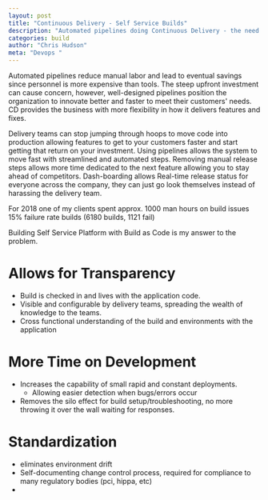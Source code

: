```yaml
---
layout: post
title: "Continuous Delivery - Self Service Builds"
description: "Automated pipelines doing Continuous Delivery - the need for Self Service Builds."
categories: build
author: "Chris Hudson"
meta: "Devops "
---
```


Automated pipelines reduce manual labor and lead to eventual savings since personnel is more expensive than tools. The steep upfront investment can cause concern, however, well-designed pipelines position the organization to innovate better and faster to meet their customers' needs. CD provides the business with more flexibility in how it delivers features and fixes. 

Delivery teams can stop jumping through hoops to move code into production allowing features to get to your customers faster and start getting that return on your investment. 
Using pipelines allows the system to move fast with streamlined and automated steps.
Removing manual release steps allows more time dedicated to the next feature allowing you to stay ahead of competitors.
Dash-boarding allows Real-time release status for everyone across the company, they can just go look themselves instead of harassing the delivery team.

For 2018 one of my clients spent approx. 1000 man hours on build issues
15% failure rate builds (6180 builds, 1121 fail)

Building Self Service Platform with Build as Code is my answer to the problem. 
# Allows for Transparency
- Build is checked in and lives with the application code.
- Visible and configurable by delivery teams, spreading the wealth of knowledge to the teams. 
- Cross functional understanding of the build and environments with the application

# More Time on Development
- Increases the capability of small rapid and constant deployments. 
	- Allowing easier detection when bugs/errors occur
- Removes the silo effect for build setup/troubleshooting, no more throwing it over the wall waiting for responses. 
	
# Standardization
- eliminates environment drift
- Self-documenting change control process, required for compliance to many regulatory bodies (pci, hippa, etc)
- 
